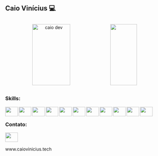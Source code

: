 <h2>Caio Vinícius 💻</h2>

##

<div align="center">  
  <img width="49%" height="195px" src="https://github-readme-stats.vercel.app/api?username=caiovncs&show_icons=true&count_private=true&hide_border=true&title_color=00bfbf&icon_color=00bfbf&text_color=c9d1d9&bg_color=0d1117" alt="caio dev" /> 
  <img width="41%" height="195px" src="https://github-readme-stats.vercel.app/api/top-langs/?username=caiovncs&layout=compact&hide_border=true&title_color=00bfbf&text_color=00bfbf&bg_color=0d1117" />
</div>

##


<h3>Skills:</h3>
<img align="left" height="30" width="40" src="https://cdn.jsdelivr.net/gh/devicons/devicon/icons/react/react-original.svg"/>
<img align="left" height="30" width="40" src="https://cdn.jsdelivr.net/gh/devicons/devicon/icons/typescript/typescript-original.svg"/>
<img align="left" height="30" width="40" src="https://cdn.jsdelivr.net/gh/devicons/devicon/icons/java/java-original.svg"/> 
<img align="left" height="30" width="40" src="https://cdn.jsdelivr.net/gh/devicons/devicon/icons/mysql/mysql-original.svg"/> 
<img align="left" height="30" width="40" src="https://cdn.jsdelivr.net/gh/devicons/devicon/icons/html5/html5-original.svg"/> 
<img align="left" height="30" width="40" src="https://cdn.jsdelivr.net/gh/devicons/devicon/icons/css3/css3-original.svg"/>
<img align="left" height="30" width="40" src="https://cdn.jsdelivr.net/gh/devicons/devicon/icons/javascript/javascript-original.svg"/>
<img align="left" height="30" width="40" src="https://cdn.jsdelivr.net/gh/devicons/devicon/icons/tailwindcss/tailwindcss-original-wordmark.svg"/>
<img align="left" height="30" width="40"  src="https://cdn.jsdelivr.net/gh/devicons/devicon/icons/sass/sass-original.svg"/>
<img align="left" height="30" width="40" src="https://cdn.jsdelivr.net/gh/devicons/devicon/icons/git/git-original.svg"/>
<img align="left" height="30" width="40" src="https://cdn.jsdelivr.net/gh/devicons/devicon/icons/figma/figma-original.svg"/>
          
<br>

##

<h3>Contato:</h3>
 <a href="https://www.linkedin.com/in/caioviniciusdev/" target="_blank"><img  height="30" width="40"  src="https://cdn.jsdelivr.net/gh/devicons/devicon/icons/linkedin/linkedin-original.svg" target="_blank"></a> 
<p>www.caiovinicius.tech</p>
